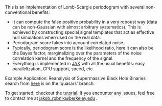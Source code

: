 This is an implementation of Lomb-Scargle periodogram with several non-conventional benefits:

- It can compute the false positive probability in a very roboust way (data can be non-Gaussian with almost arbitrary systematics). This is achieved by constructing special signal templates that act as effective null simulations when used on the real data.
- Periodogram score takes into account correlated noise.
- Typically, periodogram score is the likelihood ratio, here it can also be the Bayes factor, marginalizing over the parameters of the noise correlation kernel and the frequency of the signal.
- Everything is implemented in [JAX](https://jax.readthedocs.io/en/latest/notebooks/quickstart.html) with all the usual benefits: easy parallelization, GPU support, speed, etc.

Example Application:
Reanalysis of Supermassive Black Hole Binaries search from [here](https://academic.oup.com/mnras/article/463/2/2145/2589684) is on the 'quasars' branch.

To get started, checkout the [tutorial](tutorial.ipynb).
If you encounter any issues, feel free to contact me at jakob_robnik@berkeley.edu .
